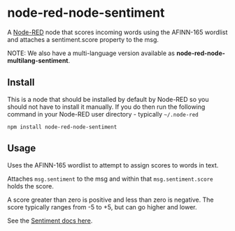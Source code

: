 node-red-node-sentiment
========================

A <a href="http://nodered.org" target="new">Node-RED</a> node that scores incoming words
using the AFINN-165 wordlist and attaches a sentiment.score property to the msg.

NOTE: We also have a multi-language version available as <b>node-red-node-multilang-sentiment</b>.

Install
-------

This is a node that should be installed by default by Node-RED so you should not have to install it manually. If you do then run the following command in your Node-RED user directory - typically `~/.node-red`

    npm install node-red-node-sentiment


Usage
-----

Uses the AFINN-165 wordlist to attempt to assign scores to words in text.

Attaches `msg.sentiment` to the msg and within that `msg.sentiment.score` holds the score.

A score greater than zero is positive and less than zero is negative. The score typically ranges from -5 to +5, but can go higher and lower.

See the <a href="https://github.com/thisandagain/sentiment/blob/develop/README.md" target="_blank">Sentiment docs here</a>.</p>
